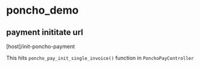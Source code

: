 # poncho_demo

## payment inititate url

[host]/init-poncho-payment

This hits `poncho_pay_init_single_invoice()` function in `PonchoPayController`
